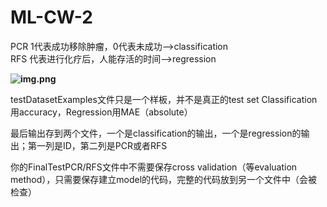 # ML-CW-2

PCR 1代表成功移除肿瘤，0代表未成功——>classification\
RFS 代表进行化疗后，人能存活的时间——>regression

[//]: # (predict的结果的格式：第一列是ID，第二列是PCR，第三列是RFS)
**![img.png](img.png)**

testDatasetExamples文件只是一个样板，并不是真正的test set
Classification用accuracy，Regression用MAE（absolute）

最后输出存到两个文件，一个是classification的输出，一个是regression的输出；第一列是ID，第二列是PCR或者RFS

你的FinalTestPCR/RFS文件中不需要保存cross validation（等evaluation method），只需要保存建立model的代码，完整的代码放到另一个文件中（会被检查）